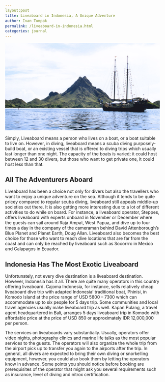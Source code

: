 ```yaml
---
layout:post
title: Liveaboard in Indonesia, A Unique Adventure
author: Ivan Tumpak
permalink: /liveaboard-in-indonesia.html
categories: journal
---
```


<img class="img-responsive feat-post-img" src="/images/spots/liveaboard-in-indonesia.jpg" />

Simply, Liveaboard means a person who lives on a boat, or a boat suitable to live on. However, in diving, liveaboard means a scuba diving purposely-build boat, or an existing vessel that is offered to diving trips which usually last longer than one night. The capacity of the boats is varied; it could host between 12 and 30 divers, but those who want to get private one, it could host less than that.

## All The Adventurers Aboard
Liveaboard has been a choice not only for divers but also the travellers who want to enjoy a unique adventure on the sea. Although it tends to be quite pricey compared to regular scuba diving, liveaboard still appeals middle-up societies out there. It is also getting more interesting due to a lot of different activities to do while on board. For instance, a liveaboard operator, Steppes, offers liveaboard with experts onboard in November or December where the guests can sail around Raja Ampat, West Papua, and dive up to four times a day in the company of the cameraman behind David Attenborough’s Blue Planet and Planet Earth, Doug Allan. Liveaboard also becomes the best choice for those who want to reach dive locations that are far from the coast and can only be reached by liveaboard such as Socorrro in Mexico and Galapagos in Ecuador.

## Indonesia Has The Most Exotic Liveaboard
Unfortunately, not every dive destination is a liveaboard destination. However, Indonesia has it all. There are quite many operators in this country offering liveaboard. Cajoma Indonesia, for instance, sells relatively cheap liveaboard dive trip with adapted Indonesia’ traditional boat, Phinisi, in Komodo Island at the price range of USD 5800 – 7300 which can accommodate up to six people for 5 days trip. Some communities and local travel agencies usually make liveaboard trip as well. Kapan Pulang, a travel agent headquartered in Bali, arranges 5 days liveaboard trip in Komodo with affordable price at the price of USD 850 or approximately IDR 12,000,000 per person.

The services on liveaboards vary substantially. Usually, operators offer video nights, photography clinics and marine life talks as the most popular services to the guests. The operators will also organize the whole trip from the airport pick up to transfer you again to the airports after the trip. In general, all divers are expected to bring their own diving or snorkelling equipment, however, you could also book them by letting the operators know in advance. Some points you should notice before booking are prerequisites of the operator that might ask you several requirements such as insurance, level of diving and nitrox certification.
